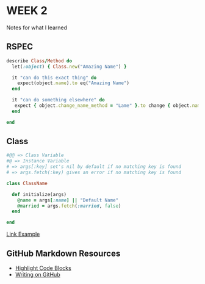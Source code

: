 # WEEK 2
Notes for what I learned
## RSPEC
```ruby
describe Class/Method do
  let(:object) { Class.new("Amazing Name") }

  it "can do this exact thing" do
    expect(object.name).to eq("Amazing Name")
  end

  it "can do something elsewhere" do
   expect { object.change_name_method = "Lame" }.to change { object.name }.to "Lame"
  end

end
````

## Class
```ruby
#@@ => Class Variable
#@ => Instance Variable
# => args[:key] set's nil by default if no matching key is found
# => args.fetch(:key) gives an error if no matching key is found

class ClassName

  def initialize(args)
    @name = args[:name] || "Default Name"
    @married = args.fetch(:married, false)
  end

end
````


<p><a href="https://github.com/LucasKuhn/notes">Link Example</a></p>

## GitHub Markdown Resources
- [Highlight Code Blocks](https://help.github.com/articles/creating-and-highlighting-code-blocks/)
- [Writing on GitHub](https://help.github.com/categories/writing-on-github/)
